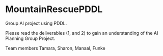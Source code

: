 # MountainRescuePDDL
Group AI project using PDDL. 

Please read the deliverables (1, and 2) to gain an understanding of the AI Planning Group Project.

Team members Tamara, Sharon, Manaal, Funke
